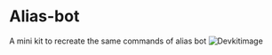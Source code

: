 # Alias-bot
A mini kit to recreate the same commands of alias bot
![Devkitimage](https://media.discordapp.net/attachments/1117130242033733642/1121438539545055433/Alias_Dev_Kit.png)
